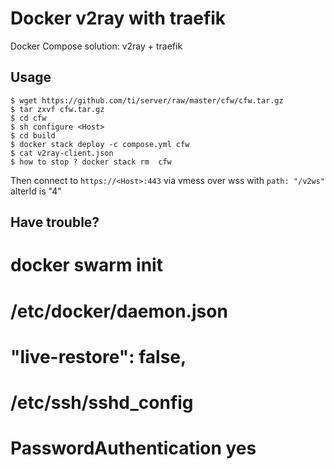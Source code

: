 
# Docker v2ray with traefik

Docker Compose solution: v2ray + traefik


## Usage

```
$ wget https://github.com/ti/server/raw/master/cfw/cfw.tar.gz
$ tar zxvf cfw.tar.gz 
$ cd cfw
$ sh configure <Host> 
$ cd build
$ docker stack deploy -c compose.yml cfw
$ cat v2ray-client.json
$ how to stop ? docker stack rm  cfw
```

Then connect to `https://<Host>:443` via vmess over wss with `path: "/v2ws"` alterId is "4"

## Have trouble?

# docker swarm init
# /etc/docker/daemon.json
# "live-restore": false,
# /etc/ssh/sshd_config 
# PasswordAuthentication yes
